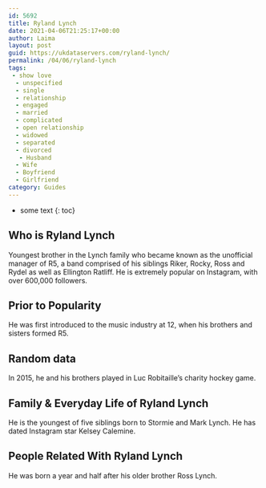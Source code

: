 ```yaml
---
id: 5692
title: Ryland Lynch
date: 2021-04-06T21:25:17+00:00
author: Laima
layout: post
guid: https://ukdataservers.com/ryland-lynch/
permalink: /04/06/ryland-lynch
tags:
 - show love
  - unspecified
  - single
  - relationship
  - engaged
  - married
  - complicated
  - open relationship
  - widowed
  - separated
  - divorced
   - Husband
  - Wife
  - Boyfriend
  - Girlfriend
category: Guides
---
```


* some text
{: toc}


## Who is Ryland Lynch
                  
                  
                  
Youngest brother in the Lynch family who became known as the unofficial manager of R5, a band comprised of his siblings Riker, Rocky, Ross and<br /> Rydel as well as Ellington Ratliff. He is extremely popular on Instagram, with over 600,000 followers. 
                  
              
            
              
            
                
                
                
## Prior to Popularity
                  
                  
                  
He was first introduced to the music industry at 12, when his brothers and sisters formed R5. 
                  
              
            
              
            
                
                
                
## Random data
                  
                  
                  
In 2015, he and his brothers played in Luc Robitaille&#8217;s charity hockey game. 
                  
              
            
              
            
                
                
                
## Family & Everyday Life of Ryland Lynch
                  
                  
                  
He is the youngest of five siblings born to Stormie and Mark Lynch. He has dated Instagram star Kelsey Calemine. 
                  
              
            
              
            
                
                
                
## People Related With Ryland Lynch
                  
                  
                  
He was born a year and half after his older brother Ross Lynch. 
                  
              
            
              
            
                
              
            
              
              
            
            
              
            
          
          
          